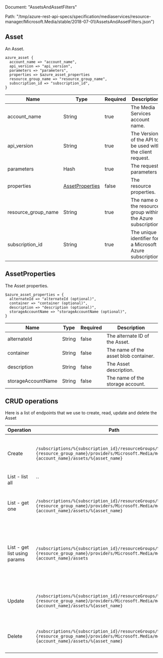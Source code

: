 Document: "AssetsAndAssetFilters"


Path: "/tmp/azure-rest-api-specs/specification/mediaservices/resource-manager/Microsoft.Media/stable/2018-07-01/AssetsAndAssetFilters.json")

## Asset

An Asset.

```puppet
azure_asset {
  account_name => "account_name",
  api_version => "api_version",
  parameters => "parameters",
  properties => $azure_asset_properties
  resource_group_name => "resource_group_name",
  subscription_id => "subscription_id",
}
```

| Name        | Type           | Required       | Description       |
| ------------- | ------------- | ------------- | ------------- |
|account_name | String | true | The Media Services account name. |
|api_version | String | true | The Version of the API to be used with the client request. |
|parameters | Hash | true | The request parameters |
|properties | [AssetProperties](#assetproperties) | false | The resource properties. |
|resource_group_name | String | true | The name of the resource group within the Azure subscription. |
|subscription_id | String | true | The unique identifier for a Microsoft Azure subscription. |
        
## AssetProperties

The Asset properties.

```puppet
$azure_asset_properties = {
  alternateId => "alternateId (optional)",
  container => "container (optional)",
  description => "description (optional)",
  storageAccountName => "storageAccountName (optional)",
}
```

| Name        | Type           | Required       | Description       |
| ------------- | ------------- | ------------- | ------------- |
|alternateId | String | false | The alternate ID of the Asset. |
|container | String | false | The name of the asset blob container. |
|description | String | false | The Asset description. |
|storageAccountName | String | false | The name of the storage account. |



## CRUD operations

Here is a list of endpoints that we use to create, read, update and delete the Asset

| Operation | Path | Verb | Description | OperationID |
| ------------- | ------------- | ------------- | ------------- | ------------- |
|Create|`/subscriptions/%{subscription_id}/resourceGroups/%{resource_group_name}/providers/Microsoft.Media/mediaServices/%{account_name}/assets/%{asset_name}`|Put|Creates or updates an Asset in the Media Services account|Assets_CreateOrUpdate|
|List - list all|``||||
|List - get one|`/subscriptions/%{subscription_id}/resourceGroups/%{resource_group_name}/providers/Microsoft.Media/mediaServices/%{account_name}/assets/%{asset_name}`|Get|Get the details of an Asset in the Media Services account|Assets_Get|
|List - get list using params|`/subscriptions/%{subscription_id}/resourceGroups/%{resource_group_name}/providers/Microsoft.Media/mediaServices/%{account_name}/assets`|Get|List Assets in the Media Services account with optional filtering and ordering|Assets_List|
|Update|`/subscriptions/%{subscription_id}/resourceGroups/%{resource_group_name}/providers/Microsoft.Media/mediaServices/%{account_name}/assets/%{asset_name}`|Put|Creates or updates an Asset in the Media Services account|Assets_CreateOrUpdate|
|Delete|`/subscriptions/%{subscription_id}/resourceGroups/%{resource_group_name}/providers/Microsoft.Media/mediaServices/%{account_name}/assets/%{asset_name}`|Delete|Deletes an Asset in the Media Services account|Assets_Delete|
